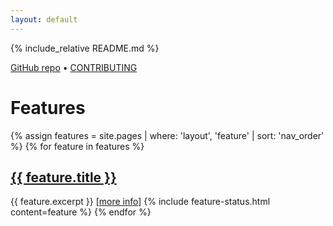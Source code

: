 ```yaml
---
layout: default
---
```


{% include_relative README.md %}

[GitHub repo](https://github.com/igor-makarov/IsSwiftLikeRust) 
•
[CONTRIBUTING](docs/CONTRIBUTING.html)

# Features

{% assign features = site.pages | where: 'layout', 'feature' | sort: 'nav_order' %}
{% for feature in features %}
  <h2><a href="{{ feature.url }}">{{ feature.title }}</a></h2>
  {{ feature.excerpt }}
  [<a href="{{ feature.url }}">more info</a>]
  {% include feature-status.html content=feature %}
{% endfor %}

